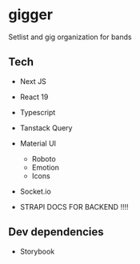 # gigger
Setlist and gig organization for bands

## Tech
- Next JS 
- React 19
- Typescript
- Tanstack Query 
- Material UI
    - Roboto
    - Emotion
    - Icons
- Socket.io

- STRAPI DOCS FOR BACKEND !!!!

## Dev dependencies
- Storybook
